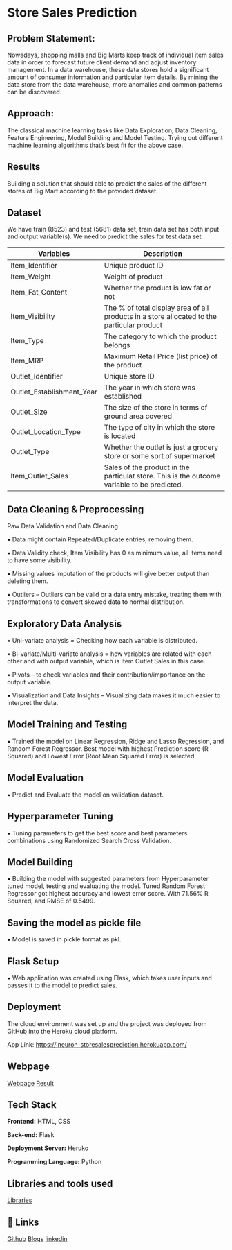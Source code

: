 
# Store Sales Prediction

## Problem Statement:

Nowadays, shopping malls and Big Marts keep track of individual item sales data in
order to forecast future client demand and adjust inventory management. In a data
warehouse, these data stores hold a significant amount of consumer information and
particular item details. By mining the data store from the data warehouse, more
anomalies and common patterns can be discovered.
## Approach:

The classical machine learning tasks like Data Exploration, Data Cleaning,
Feature Engineering, Model Building and Model Testing. Trying out different machine
learning algorithms that’s best fit for the above case.
## Results
Building a solution that should able to predict the sales of the
different stores of Big Mart according to the provided dataset.
## Dataset

We have train (8523) and test (5681) data set, train data set has both input and output
variable(s). We need to predict the sales for test data set.

| Variables | Description
| ------------- | ------------- |
|Item_Identifier| Unique product ID |
|Item_Weight| Weight of product|
|Item_Fat_Content| Whether the product is low fat or not|
|Item_Visibility| The % of total display area of all products in a store allocated to the particular product|
|Item_Type| The category to which the product belongs|
|Item_MRP| Maximum Retail Price (list price) of the product|
|Outlet_Identifier| Unique store ID|
|Outlet_Establishment_Year| The year in which store was established|
|Outlet_Size| The size of the store in terms of ground area covered|
|Outlet_Location_Type| The type of city in which the store is located|
|Outlet_Type| Whether the outlet is just a grocery store or some sort of supermarket|
|Item_Outlet_Sales| Sales of the product in the particulat store. This is the outcome variable to be predicted.|

## Data Cleaning & Preprocessing
 Raw Data Validation and Data Cleaning 

•	Data might contain Repeated/Duplicate entries, removing them.

• Data Validity check, Item Visibility has 0 as minimum value, all items need to have some visibility. 

•	Missing values imputation of the products will give better output than deleting them.

•	Outliers – Outliers can be valid or a data entry mistake, treating them with transformations to convert skewed data to normal distribution.

## Exploratory Data Analysis
•   Uni-variate analysis = Checking how each variable is distributed.

•	Bi-variate/Multi-variate analysis = how variables are related with each other and with output variable, which is Item Outlet Sales in this case.

•	Pivots – to check variables and their contribution/importance on the output variable.

•	Visualization and Data Insights – Visualizing data makes it much easier to interpret the data.

## Model Training and Testing 
•   Trained the model on Linear Regression, Ridge and Lasso Regression, and Random Forest Regressor. Best model with highest Prediction score (R Squared) and Lowest Error (Root Mean Squared Error) is selected.

## Model Evaluation
•   Predict and Evaluate the model on validation dataset.

## Hyperparameter Tuning
•   Tuning parameters to get the best score and best parameters combinations using Randomized Search Cross Validation.

## Model Building
•   Building the model with suggested parameters from Hyperparameter tuned model, testing and evaluating the model. Tuned Random Forest Regressor got highest accuracy and lowest error score. With 71.56% R Squared, and RMSE of 0.5499.

## Saving the model as pickle file
•   Model is saved in pickle format as pkl. 

## Flask Setup
•   Web application was created using Flask, which takes user inputs and passes it to the model to predict sales.

## Deployment
The cloud environment was set up and the project was deployed from GitHub into the Heroku cloud platform. 

App Link: https://ineuron-storesalesprediction.herokuapp.com/

## Webpage
[Webpage](img_files/Page.png)
[Result](img_files/result.png)

## Tech Stack
**Frontend:** HTML, CSS

**Back-end:** Flask

**Deployment Server:** Heruko

**Programming Language:** Python

## Libraries and tools used

[Libraries](img_files/libraries_used.png)

## 🔗 Links
[Github](https://github.com/suhailfazal)
[Blogs](https://blog.ineuron.ai/@suhailfazaln/)
[linkedin](https://www.linkedin.com/in/suhailfazal//)

